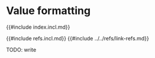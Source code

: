 # Value formatting

{{#include index.incl.md}}

{{#include refs.incl.md}}
{{#include ../../refs/link-refs.md}}

<div class="hidden">
TODO: write
</div>
